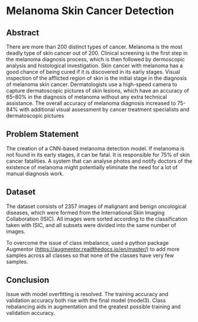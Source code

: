 # Melanoma Skin Cancer Detection

## Abstract
There are more than 200 distinct types of cancer.
Melanoma is the most deadly type of skin cancer out of 200.
Clinical screening is the first step in the melanoma diagnosis process, which is then followed by dermoscopic analysis and histological investigation.
Skin cancer with melanoma has a good chance of being cured if it is discovered in its early stages.
Visual inspection of the afflicted region of skin is the initial stage in the diagnosis of melanoma skin cancer.
Dermatologists use a high-speed camera to capture dermatoscopic pictures of skin lesions, which have an accuracy of 65–80% in the diagnosis of melanoma without any extra technical assistance.
The overall accuracy of melanoma diagnosis increased to 75-84% with additional visual assessment by cancer treatment specialists and dermatoscopic pictures


## Problem Statement
The creation of a CNN-based melanoma detection model. If melanoma is not found in its early stages, it can be fatal. 
It is responsible for 75% of skin cancer fatalities. A system that can analyse photos and notify doctors of the existence of melanoma might potentially 
eliminate the need for a lot of manual diagnosis work. 

## Dataset
The dataset consists of 2357 images of malignant and benign oncological diseases, which were formed from the International Skin Imaging Collaboration (ISIC). 
All images were sorted according to the classification taken with ISIC, and all subsets were divided into the same number of images.

To overcome the issue of class imbalance, used a python package  Augmentor (https://augmentor.readthedocs.io/en/master/) to add more samples across all classes
 so that none of the classes have very few samples.


## Conclusion
Issue with model overfitting is resolved.
The training accuracy and validation accuracy both rise with the final model (model3).
Class rebalancing aids in augmentation and the greatest possible training and validation accuracy.
